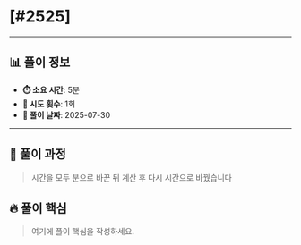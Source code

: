 # [#2525]

---

## 📊 풀이 정보

- **⏱️ 소요 시간**: 5분
- **🔄 시도 횟수**: 1회
- **📅 풀이 날짜**: 2025-07-30

---

## 💭 풀이 과정

> 시간을 모두 분으로 바꾼 뒤 계산 후 다시 시간으로 바꿨습니다

## 🔥 풀이 핵심

> 여기에 풀이 핵심을 작성하세요.

